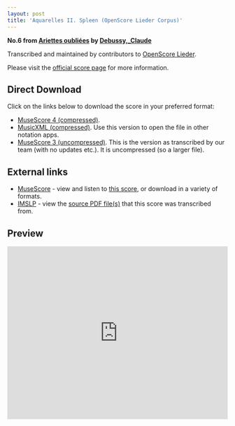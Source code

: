 ```yaml
---
layout: post
title: 'Aquarelles II. Spleen (OpenScore Lieder Corpus)'
---
```


__No.6 from [Ariettes oubliées](https://fourscoreandmore.org/openscore/lieder/Debussy,_Claude/Ariettes_oubli%C3%A9es/) by [Debussy,_Claude](https://fourscoreandmore.org/openscore/lieder/Debussy,_Claude)__

Transcribed and maintained by contributors to [OpenScore Lieder].

Please visit the [official score page] for more information.

[official score page]: https://musescore.com/openscore-lieder-corpus/scores/5060943
[OpenScore Lieder]: https://musescore.com/openscore-lieder-corpus

## Direct Download

Click on the links below to download the score in your preferred format:
- [MuseScore 4 (compressed)](https://fourscoreandmore.org/openscore/lieder/Debussy,_Claude/Ariettes_oubli%C3%A9es/6_Aquarelles_II._Spleen.mscz).
- [MusicXML (compressed)](https://fourscoreandmore.org/openscore/lieder/Debussy,_Claude/Ariettes_oubli%C3%A9es/6_Aquarelles_II._Spleen.mxl). Use this version to open the file in other notation apps.
- [MuseScore 3 (uncompressed)](https://raw.githubusercontent.com/OpenScore/Lieder/refs/heads/main/scores/Debussy,_Claude/Ariettes_oubli%C3%A9es/6_Aquarelles_II._Spleen/lc5060943.mscx). This is the version as transcribed by our team (with no updates etc.). It is uncompressed (so a larger file).

## External links

- [MuseScore] - view and listen to [this score][MuseScore], or download in a variety of formats.
- [IMSLP] - view the [source PDF file(s)][IMSLP] that this score was transcribed from.

[MuseScore]: https://musescore.com/score/5060943
[IMSLP]: https://imslp.org/wiki/Special:ReverseLookup/14819

## Preview

<iframe width="100%" height="394" src="https://musescore.com/openscore-lieder-corpus/scores/5060943/embed" frameborder="0" allowfullscreen allow="autoplay; fullscreen"></iframe>
